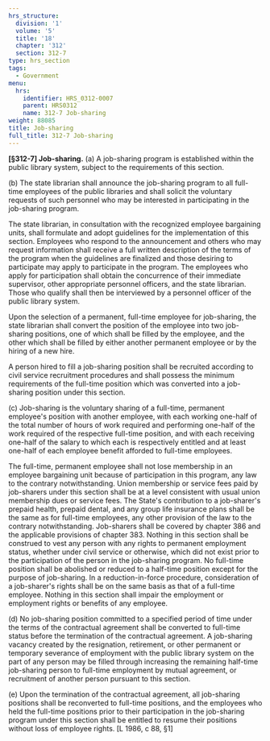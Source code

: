 ```yaml
---
hrs_structure:
  division: '1'
  volume: '5'
  title: '18'
  chapter: '312'
  section: 312-7
type: hrs_section
tags:
  - Government
menu:
  hrs:
    identifier: HRS_0312-0007
    parent: HRS0312
    name: 312-7 Job-sharing
weight: 88085
title: Job-sharing
full_title: 312-7 Job-sharing
---
```

**[§312-7] Job-sharing.** (a) A job-sharing program is established within the public library system, subject to the requirements of this section.

(b) The state librarian shall announce the job-sharing program to all full-time employees of the public libraries and shall solicit the voluntary requests of such personnel who may be interested in participating in the job-sharing program.

The state librarian, in consultation with the recognized employee bargaining units, shall formulate and adopt guidelines for the implementation of this section. Employees who respond to the announcement and others who may request information shall receive a full written description of the terms of the program when the guidelines are finalized and those desiring to participate may apply to participate in the program. The employees who apply for participation shall obtain the concurrence of their immediate supervisor, other appropriate personnel officers, and the state librarian. Those who qualify shall then be interviewed by a personnel officer of the public library system.

Upon the selection of a permanent, full-time employee for job-sharing, the state librarian shall convert the position of the employee into two job-sharing positions, one of which shall be filled by the employee, and the other which shall be filled by either another permanent employee or by the hiring of a new hire.

A person hired to fill a job-sharing position shall be recruited according to civil service recruitment procedures and shall possess the minimum requirements of the full-time position which was converted into a job-sharing position under this section.

(c) Job-sharing is the voluntary sharing of a full-time, permanent employee's position with another employee, with each working one-half of the total number of hours of work required and performing one-half of the work required of the respective full-time position, and with each receiving one-half of the salary to which each is respectively entitled and at least one-half of each employee benefit afforded to full-time employees.

The full-time, permanent employee shall not lose membership in an employee bargaining unit because of participation in this program, any law to the contrary notwithstanding. Union membership or service fees paid by job-sharers under this section shall be at a level consistent with usual union membership dues or service fees. The State's contribution to a job-sharer's prepaid health, prepaid dental, and any group life insurance plans shall be the same as for full-time employees, any other provision of the law to the contrary notwithstanding. Job-sharers shall be covered by chapter 386 and the applicable provisions of chapter 383\. Nothing in this section shall be construed to vest any person with any rights to permanent employment status, whether under civil service or otherwise, which did not exist prior to the participation of the person in the job-sharing program. No full-time position shall be abolished or reduced to a half-time position except for the purpose of job-sharing. In a reduction-in-force procedure, consideration of a job-sharer's rights shall be on the same basis as that of a full-time employee. Nothing in this section shall impair the employment or employment rights or benefits of any employee.

(d) No job-sharing position committed to a specified period of time under the terms of the contractual agreement shall be converted to full-time status before the termination of the contractual agreement. A job-sharing vacancy created by the resignation, retirement, or other permanent or temporary severance of employment with the public library system on the part of any person may be filled through increasing the remaining half-time job-sharing person to full-time employment by mutual agreement, or recruitment of another person pursuant to this section.

(e) Upon the termination of the contractual agreement, all job-sharing positions shall be reconverted to full-time positions, and the employees who held the full-time positions prior to their participation in the job-sharing program under this section shall be entitled to resume their positions without loss of employee rights. [L 1986, c 88, §1]